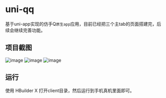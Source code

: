 # uni-qq
基于uni-app实现的仿手Q`原生app`应用，目前已经把三个主tab的页面搭建完，后续会继续完善功能。
## 项目截图
![image](https://image-static.segmentfault.com/213/492/2134927086-5e6f974d9c41a_articlex)
![image](https://image-static.segmentfault.com/418/169/4181696536-5e6f97394632e_articlex)
![image](https://image-static.segmentfault.com/245/947/2459475064-5e6f9759c61c2_articlex)
## 运行
使用 HBuilder X 打开client目录，然后运行到手机真机里面即可。